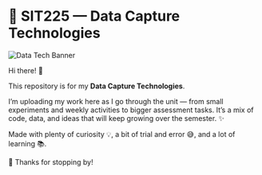 # 📡 SIT225 — Data Capture Technologies

![Data Tech Banner](https://media2.giphy.com/media/v1.Y2lkPTc5MGI3NjExbmQwY2VxcjI5emIyOWV2d216bTE1YzEydHF2MnlrdTV3NDFnNng1NyZlcD12MV9pbnRlcm5hbF9naWZfYnlfaWQmY3Q9Zw/kZqbBT64ECtjy/giphy.gif)

Hi there! 🫣

This repository is for my **Data Capture Technologies**.  

I’m uploading my work here as I go through the unit — from small experiments and weekly activities to bigger assessment tasks. It’s a mix of code, data, and ideas that will keep growing over the semester. ✨  

Made with plenty of curiosity 💡, a bit of trial and error 😅, and a lot of learning 📚.  

💖 Thanks for stopping by!
